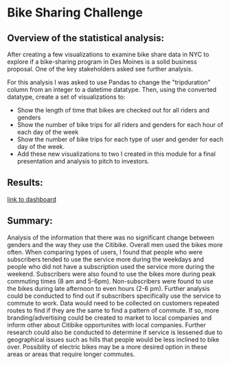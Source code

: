 # Bike Sharing Challenge


## Overview of the statistical analysis:
After creating a few visualizations to examine bike share data in NYC to explore if a bike-sharing program in Des Moines is a solid business proposal. One of the key stakeholders asked see further analysis.

For this analysis I was asked to use Pandas to change the "tripduration" column from an integer to a datetime datatype. Then, using the converted datatype, create a set of visualizations to:

- Show the length of time that bikes are checked out for all riders and genders
- Show the number of bike trips for all riders and genders for each hour of each day of the week
- Show the number of bike trips for each type of user and gender for each day of the week.
- Add these new visualizations to two I created in this module for a final presentation and analysis to pitch to investors.

## Results:

[link to dashboard](https://public.tableau.com/views/Citibike_16322713070360/CitibikeAnalysis?:language=en-US&:retry=yes&:display_count=n&:origin=viz_share_link "link to dashboard")

## Summary:

Analysis of the information that there was no significant change between genders and the way they use the Citibike. Overall men used the bikes more often. When comparing types of users, I found that people who were subscribers tended to use the service more during the weekdays and people who did not have a subscription used the service more during the weekend. Subscribers were also found to use the bikes more during peak commuting times (8 am and 5-6pm). Non-subscribers were found to use the bikes during late afternoon to even hours (2-6 pm). Further analysis could be conducted to find out if subscribers specifically use the service to commute to work. Data would need to be collected on customers repeated routes to find if they are the same to find a pattern of commute. If so, more branding/advertising could be created to market to local companies and inform other about Citibike opportunites with local companies. Further research could also be conducted to determine if service is lessened due to geographical issues such as hills that people would be less inclined to bike over. Possiblity of electric bikes may be a more desired option in these areas or areas that require longer commutes.

